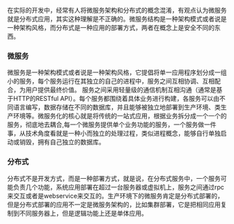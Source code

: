 在实际的开发中，经常有人将微服务架构和分布式的概念混淆，有观点认为微服务就是分布式应用，其实这种理解是不正确的。微服务结构是一种架构模式或者说是一种架构风格，而分布式是一种应用的部署方式，两者在概念上是安全不同的东西。

### 微服务

微服务是一种架构模式或者说是一种架构风格，它提倡将单一应用程序划分成一组小的服务，每个服务运行在其独立的自己的进程中，服务之间互相协调、互相配合，为用户提供最终价值。 服务之间采用轻量级的通信机制互相沟通（通常是基于HTTP的RESTful API）。每个服务都围绕着具体业务进行构建，各服务可以由不同语言编写，数据存储在不同的数据库，并且能够被独立地部署到生产环境、类生产环境等。微服务化的核心就是将传统的一站式应用，根据业务拆分成一个一个的服务，彻底地去耦合,每一个微服务提供单个业务功能的服务，一个服务做一件事，从技术角度看就是一种小而独立的处理过程，类似进程概念，能够自行单独启动或销毁，拥有自己独立的数据库。

### 分布式

分布式不是开发方式，而是一种部署方式，就是说，在分布式服务中，一个服务可能负责几个功能，系统应用部署在超过一台服务器或虚拟机上，服务之间通过rpc来交互或者是webservice来交互的。生产环境下的微服务肯定是分布式部署的，但是分布式部署的应用不一定是微服务架构的，比如集群部署，它是把相同应用复制到不同服务器上，但是逻辑功能上还是单体应用。



